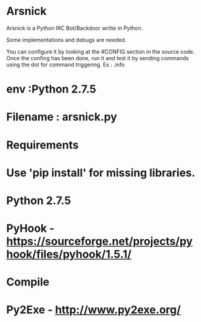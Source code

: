 # Arsnick

Arsnick is a Python IRC Bot/Backdoor writte in Python.

Some implementations and debugs are needed.

You can configure it by looking at the #CONFIG section in the source code.
Once the confing has been done, run it and test it by sending commands using the dot for command triggering.
Ex.: .info

# env :Python 2.7.5
#
# Filename : arsnick.py

# Requirements
# Use 'pip install' for missing libraries.
# Python 2.7.5
# PyHook - https://sourceforge.net/projects/pyhook/files/pyhook/1.5.1/
# 
# Compile
# Py2Exe - http://www.py2exe.org/

